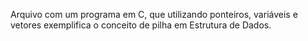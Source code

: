 Arquivo com um programa em C, que utilizando ponteiros, variáveis e vetores exemplifica o conceito de pilha em Estrutura de Dados. 